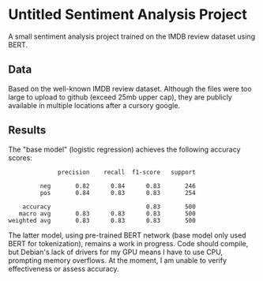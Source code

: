 # Untitled Sentiment Analysis Project

A small sentiment analysis project trained on the IMDB review dataset using BERT.

## Data

Based on the well-known IMDB review dataset. Although the files were too large to upload to github (exceed 25mb upper cap), they are publicly available in multiple locations after a cursory google.

## Results

The "base model" (logistic regression) achieves the following accuracy scores:

```
              precision    recall  f1-score   support

         neg       0.82      0.84      0.83       246
         pos       0.84      0.83      0.83       254

    accuracy                           0.83       500
   macro avg       0.83      0.83      0.83       500
weighted avg       0.83      0.83      0.83       500
```

The latter model, using pre-trained BERT network (base model only used BERT for tokenization), remains a work in progress. Code should compile, but Debian's lack of drivers for my GPU means I have to use CPU, prompting memory overflows. At the moment, I am unable to verify effectiveness or assess accuracy.
